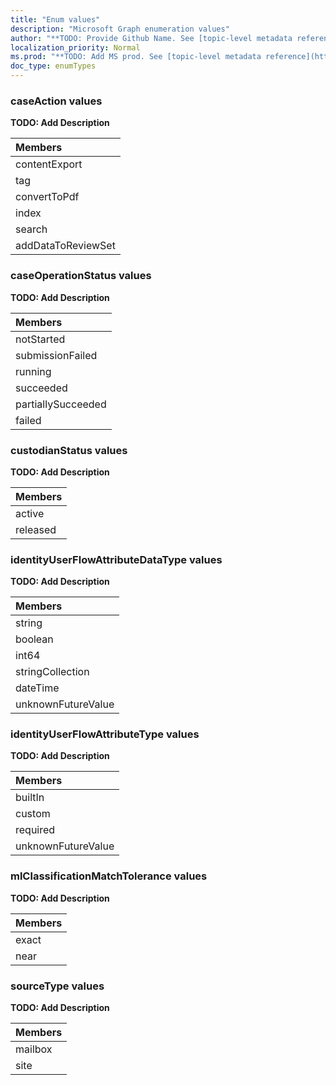 ```yaml
---
title: "Enum values"
description: "Microsoft Graph enumeration values"
author: "**TODO: Provide Github Name. See [topic-level metadata reference](https://msgo.azurewebsites.net/add/document/guidelines/metadata.html#topic-level-metadata)**"
localization_priority: Normal
ms.prod: "**TODO: Add MS prod. See [topic-level metadata reference](https://msgo.azurewebsites.net/add/document/guidelines/metadata.html#topic-level-metadata)**"
doc_type: enumTypes
---
```


### caseAction values 

**TODO: Add Description**

|Members|
|:---|
|contentExport|
|tag|
|convertToPdf|
|index|
|search|
|addDataToReviewSet|

### caseOperationStatus values 

**TODO: Add Description**

|Members|
|:---|
|notStarted|
|submissionFailed|
|running|
|succeeded|
|partiallySucceeded|
|failed|

### custodianStatus values 

**TODO: Add Description**

|Members|
|:---|
|active|
|released|

### identityUserFlowAttributeDataType values 

**TODO: Add Description**

|Members|
|:---|
|string|
|boolean|
|int64|
|stringCollection|
|dateTime|
|unknownFutureValue|

### identityUserFlowAttributeType values 

**TODO: Add Description**

|Members|
|:---|
|builtIn|
|custom|
|required|
|unknownFutureValue|

### mlClassificationMatchTolerance values 

**TODO: Add Description**

|Members|
|:---|
|exact|
|near|

### sourceType values 

**TODO: Add Description**

|Members|
|:---|
|mailbox|
|site|

